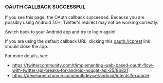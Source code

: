### OAUTH CALLBACK SUCCESSFUL

If you see this page, the OAuth callback succeeded.  Because you are possibly using Android 7.0+, Twitter's redirect may not be working correctly.

Switch back to your Android app and try to login again!

If you are using the default callback URL, clicking this [oauth://cprest](oauth://cprest) link should close the app.

For more details, see:

* https://twittercommunity.com/t/implementing-web-based-oauth-flow-with-twitter-api-breaks-for-android-nougat-api-25/86821
* https://developer.chrome.com/multidevice/android/intents#example
